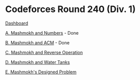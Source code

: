 # Codeforces Round 240 (Div. 1)

[Dashboard](https://codeforces.com/contest/414)

[A. Mashmokh and Numbers](https://codeforces.com/contest/414/problem/A) - Done

[B. Mashmokh and ACM](https://codeforces.com/contest/414/problem/B) - Done

[C. Mashmokh and Reverse Operation](https://codeforces.com/contest/414/problem/C)

[D. Mashmokh and Water Tanks](https://codeforces.com/contest/414/problem/D)

[E. Mashmokh's Designed Problem](https://codeforces.com/contest/414/problem/E)
